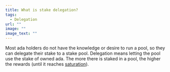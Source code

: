 ```yaml
---
title: What is stake delegation?
tags:
  - Delegation
url: ""
image: ""
image_text: ""
---
```



Most ada holders do not have the knowledge or desire to run a pool, so they can delegate their stake to a stake pool. Delegation means letting the pool use the stake of owned ada. The more there is staked in a pool, the higher the rewards (until it reaches [saturation](https://www.essentialcardano.io/faq/what-is-the-saturation-point)).
